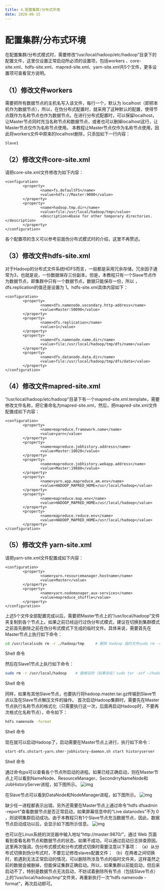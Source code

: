 ```yaml
---
title: 4.配置集群/分布式环境
date: 2020-06-15
---
```


# 配置集群/分布式环境

在配置集群/分布式模式时，需要修改“/usr/local/hadoop/etc/hadoop”目录下的配置文件，这里仅设置正常启动所必须的设置项，包括workers 、core-site.xml、hdfs-site.xml、mapred-site.xml、yarn-site.xml共5个文件，更多设置项可查看官方说明。

## （1）修改文件workers

需要把所有数据节点的主机名写入该文件，每行一个，默认为 localhost（即把本机作为数据节点），所以，在伪分布式配置时，就采用了这种默认的配置，使得节点既作为名称节点也作为数据节点。在进行分布式配置时，可以保留localhost，让Master节点同时充当名称节点和数据节点，或者也可以删掉localhost这行，让Master节点仅作为名称节点使用。
本教程让Master节点仅作为名称节点使用，因此将workers文件中原来的localhost删除，只添加如下一行内容：

```
Slave1
```

## （2）修改文件core-site.xml

请把core-site.xml文件修改为如下内容：

```
<configuration>
        <property>
                <name>fs.defaultFS</name>
                <value>hdfs://Master:9000</value>
        </property>
        <property>
                <name>hadoop.tmp.dir</name>
                <value>file:/usr/local/hadoop/tmp</value>
                <description>Abase for other temporary directories.</description>
        </property>
</configuration>
```

各个配置项的含义可以参考前面伪分布式模式时的介绍，这里不再赘述。

## （3）修改文件hdfs-site.xml

对于Hadoop的分布式文件系统HDFS而言，一般都是采用冗余存储，冗余因子通常为3，也就是说，一份数据保存三份副本。但是，本教程只有一个Slave节点作为数据节点，即集群中只有一个数据节点，数据只能保存一份，所以 ，dfs.replication的值还是设置为 1。hdfs-site.xml具体内容如下：

```
<configuration>
        <property>
                <name>dfs.namenode.secondary.http-address</name>
                <value>Master:50090</value>
        </property>
        <property>
                <name>dfs.replication</name>
                <value>1</value>
        </property>
        <property>
                <name>dfs.namenode.name.dir</name>
                <value>file:/usr/local/hadoop/tmp/dfs/name</value>
        </property>
        <property>
                <name>dfs.datanode.data.dir</name>
                <value>file:/usr/local/hadoop/tmp/dfs/data</value>
        </property>
</configuration>
```

## （4）修改文件mapred-site.xml

“/usr/local/hadoop/etc/hadoop”目录下有一个mapred-site.xml.template，需要修改文件名称，把它重命名为mapred-site.xml，然后，把mapred-site.xml文件配置成如下内容：

```
<configuration>
        <property>
                <name>mapreduce.framework.name</name>
                <value>yarn</value>
        </property>
        <property>
                <name>mapreduce.jobhistory.address</name>
                <value>Master:10020</value>
        </property>
        <property>
                <name>mapreduce.jobhistory.webapp.address</name>
                <value>Master:19888</value>
        </property>
        <property>
                <name>yarn.app.mapreduce.am.env</name>
                <value>HADOOP_MAPRED_HOME=/usr/local/hadoop</value>
        </property>
        <property>
                <name>mapreduce.map.env</name>
                <value>HADOOP_MAPRED_HOME=/usr/local/hadoop</value>
        </property>
        <property>
                <name>mapreduce.reduce.env</name>
                <value>HADOOP_MAPRED_HOME=/usr/local/hadoop</value>
        </property> 
</configuration>
```

## （5）修改文件 yarn-site.xml

请把yarn-site.xml文件配置成如下内容：

```
<configuration>
        <property>
                <name>yarn.resourcemanager.hostname</name>
                <value>Master</value>
        </property>
        <property>
                <name>yarn.nodemanager.aux-services</name>
                <value>mapreduce_shuffle</value>
        </property>
</configuration>
```

上述5个文件全部配置完成以后，需要把Master节点上的“/usr/local/hadoop”文件夹复制到各个节点上。如果之前已经运行过伪分布式模式，建议在切换到集群模式之前首先删除之前在伪分布式模式下生成的临时文件。具体来说，需要首先在Master节点上执行如下命令：

```bash
cd /usr/localsudo rm -r ./hadoop/tmp     # 删除 Hadoop 临时文件sudo rm -r ./hadoop/logs/*   # 删除日志文件tar -zcf ~/hadoop.master.tar.gz ./hadoop   # 先压缩再复制cd ~scp ./hadoop.master.tar.gz Slave1:/home/hadoop
```

Shell 命令

然后在Slave1节点上执行如下命令：

```bash
sudo rm -r /usr/local/hadoop    # 删掉旧的（如果存在）sudo tar -zxf ~/hadoop.master.tar.gz -C /usr/localsudo chown -R hadoop /usr/local/hadoop
```

Shell 命令

同样，如果有其他Slave节点，也要执行将hadoop.master.tar.gz传输到Slave节点以及在Slave节点解压文件的操作。
首次启动Hadoop集群时，需要先在Master节点执行名称节点的格式化（只需要执行这一次，后面再启动Hadoop时，不要再次格式化名称节点），命令如下：

```bash
hdfs namenode -format
```

Shell 命令

现在就可以启动Hadoop了，启动需要在Master节点上进行，执行如下命令：

```bash
start-dfs.shstart-yarn.shmr-jobhistory-daemon.sh start historyserver
```

Shell 命令

通过命令jps可以查看各个节点所启动的进程。如果已经正确启动，则在Master节点上可以看到NameNode、ResourceManager、SecondrryNameNode和JobHistoryServer进程，如下图所示。
![img](http://dblab.xmu.edu.cn/blog/wp-content/uploads/2020/07/hadoop-distributed-install06.png)

在Slave节点可以看到DataNode和NodeManager进程，如下图所示。
![img](http://dblab.xmu.edu.cn/blog/wp-content/uploads/2020/07/hadoop-distributed-install07.png)

缺少任一进程都表示出错。另外还需要在Master节点上通过命令“hdfs dfsadmin -report”查看数据节点是否正常启动，如果屏幕信息中的“Live datanodes”不为 0 ，则说明集群启动成功。由于本教程只有1个Slave节点充当数据节点，因此，数据节点启动成功以后，会显示如下图所示信息。
![img](http://dblab.xmu.edu.cn/blog/wp-content/uploads/2020/07/hadoop-distributed-install08.png)

也可以在Linux系统的浏览器中输入地址“http://master:9870/”，通过 Web 页面看到查看名称节点和数据节点的状态。如果不成功，可以通过启动日志排查原因。
这里再次强调，伪分布式模式和分布式模式切换时需要注意以下事项：
（a）从分布式切换到伪分布式时，不要忘记修改slaves配置文件；
（b）在两者之间切换时，若遇到无法正常启动的情况，可以删除所涉及节点的临时文件夹，这样虽然之前的数据会被删掉，但能保证集群正确启动。所以，如果集群以前能启动，但后来启动不了，特别是数据节点无法启动，不妨试着删除所有节点（包括Slave节点）上的“/usr/local/hadoop/tmp”文件夹，再重新执行一次“hdfs namenode -format”，再次启动即可。

